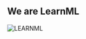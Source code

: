 ## We are LearnML
![LEARNML](https://github.com/CortuxAI/.github/assets/86798194/49752a06-55c3-44c3-a733-e56e7b33fb63)
